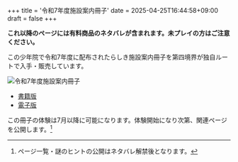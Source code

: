+++
title = '令和7年度施設案内冊子'
date = 2025-04-25T16:44:58+09:00
draft = false
+++

**これ以降のページには有料商品のネタバレが含まれます。未プレイの方はご注意ください。**

この少年院で令和7年度に配布されたらしき施設案内冊子を第四境界が独自ルートで入手・販売しています。

![令和7年度施設案内冊子](/img/book/r7.png)

* [書籍版](https://shop.daiyonkyokai.net/products/kagaminosasshi07)
* [電子版](https://amzn.to/46aVKGx)

この冊子の体験は7月以降に可能になります。体験開始になり次第、関連ページを公開します。[^1]

[^1]: ページ一覧・謎のヒントの公開はネタバレ解禁後となります。
